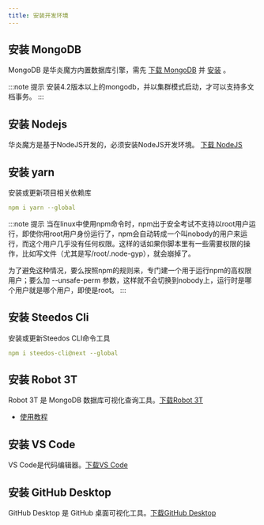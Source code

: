 ```yaml
---
title: 安装开发环境
---
```


## 安装 MongoDB

MongoDB 是华炎魔方内置数据库引擎，需先 [下载 MongoDB](https://docs.mongodb.com/v4.2/administration/install-community) 并 [安装](/help/deploy/deploy_windows) 。

:::note 提示
安装4.2版本以上的mongodb，并以集群模式启动，才可以支持多文档事务。
:::

## 安装 Nodejs

华炎魔方是基于NodeJS开发的，必须安装NodeJS开发环境。 [下载 NodeJS](https://nodejs.org/en/)

## 安装 yarn

安装或更新项目相关依赖库

```yml
npm i yarn --global
```

:::note 提示
当在linux中使用npm命令时，npm出于安全考试不支持以root用户运行，即使你用root用户身份运行了，npm会自动转成一个叫nobody的用户来运行，而这个用户几乎没有任何权限。这样的话如果你脚本里有一些需要权限的操作，比如写文件（尤其是写/root/.node-gyp），就会崩掉了。

为了避免这种情况，要么按照npm的规则来，专门建一个用于运行npm的高权限用户；要么加 --unsafe-perm 参数，这样就不会切换到nobody上，运行时是哪个用户就是哪个用户，即使是root。
:::

## 安装 Steedos Cli

安装或更新Steedos CLI命令工具

```yml
npm i steedos-cli@next --global
```

## 安装 Robot 3T

Robot 3T 是 MongoDB 数据库可视化查询工具。[下载Robot 3T](https://robomongo.org)

- [使用教程](/developer/install/robo3t_tutorial)

## 安装 VS Code

VS Code是代码编辑器。[下载VS Code](https://code.visualstudio.com)

## 安装 GitHub Desktop

GitHub Desktop 是 GitHub 桌面可视化工具。[下载GitHub Desktop](https://desktop.github.com)
